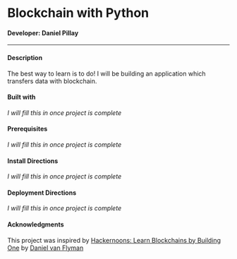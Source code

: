 # Blockchain with Python
#### Developer: Daniel Pillay
---
#### Description
The best way to learn is to do! I will be building an application which transfers data with blockchain. 

#### Built with
*I will fill this in once project is complete*

#### Prerequisites
*I will fill this in once project is complete*

#### Install Directions
*I will fill this in once project is complete*

#### Deployment Directions
*I will fill this in once project is complete*

#### Acknowledgments
This project was inspired by [Hackernoons: Learn Blockchains by Building One](https://hackernoon.com/learn-blockchains-by-building-one-117428612f46) by [Daniel van Flyman](https://hackernoon.com/@dvf)

